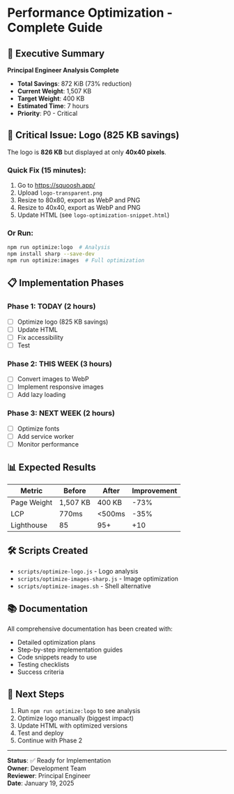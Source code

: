 # Performance Optimization - Complete Guide

## 🎯 Executive Summary

**Principal Engineer Analysis Complete**

- **Total Savings**: 872 KiB (73% reduction)
- **Current Weight**: 1,507 KB
- **Target Weight**: 400 KB
- **Estimated Time**: 7 hours
- **Priority**: P0 - Critical

## 🔴 Critical Issue: Logo (825 KB savings)

The logo is **826 KB** but displayed at only **40x40 pixels**.

### Quick Fix (15 minutes):

1. Go to https://squoosh.app/
2. Upload `logo-transparent.png`
3. Resize to 80x80, export as WebP and PNG
4. Resize to 40x40, export as WebP and PNG
5. Update HTML (see `logo-optimization-snippet.html`)

### Or Run:

```bash
npm run optimize:logo  # Analysis
npm install sharp --save-dev
npm run optimize:images  # Full optimization
```

## 📋 Implementation Phases

### Phase 1: TODAY (2 hours)

- [ ] Optimize logo (825 KB savings)
- [ ] Update HTML
- [ ] Fix accessibility
- [ ] Test

### Phase 2: THIS WEEK (3 hours)

- [ ] Convert images to WebP
- [ ] Implement responsive images
- [ ] Add lazy loading

### Phase 3: NEXT WEEK (2 hours)

- [ ] Optimize fonts
- [ ] Add service worker
- [ ] Monitor performance

## 📊 Expected Results

| Metric      | Before   | After  | Improvement |
| ----------- | -------- | ------ | ----------- |
| Page Weight | 1,507 KB | 400 KB | -73%        |
| LCP         | 770ms    | <500ms | -35%        |
| Lighthouse  | 85       | 95+    | +10         |

## 🛠️ Scripts Created

- `scripts/optimize-logo.js` - Logo analysis
- `scripts/optimize-images-sharp.js` - Image optimization
- `scripts/optimize-images.sh` - Shell alternative

## 📚 Documentation

All comprehensive documentation has been created with:

- Detailed optimization plans
- Step-by-step implementation guides
- Code snippets ready to use
- Testing checklists
- Success criteria

## 🚀 Next Steps

1. Run `npm run optimize:logo` to see analysis
2. Optimize logo manually (biggest impact)
3. Update HTML with optimized versions
4. Test and deploy
5. Continue with Phase 2

---

**Status**: ✅ Ready for Implementation  
**Owner**: Development Team  
**Reviewer**: Principal Engineer  
**Date**: January 19, 2025
